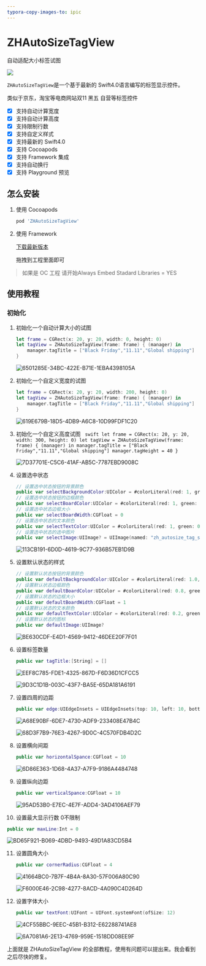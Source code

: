 ```yaml
---
typora-copy-images-to: ipic
---
```


# ZHAutoSizeTagView

自动适配大小标签试图

![](/ZHAutoSizeTagView.gif)

`ZHAutoSizeTagView`是一个基于最新的 Swift4.0语言编写的标签显示控件。

类似于京东，淘宝等电商网站双11 黑五 自营等标签控件

- [x] 支持自动计算宽度
- [x] 支持自动计算高度
- [x] 支持限制行数
- [x] 支持自定义样式
- [x] 支持最新的 Swift4.0
- [x] 支持 Cocoapods
- [x] 支持 Framework 集成
- [x] 支持自动换行
- [x] 支持 Playground 预览

## 怎么安装

1. 使用 Cocoapods

   ```ruby
   pod 'ZHAutoSizeTagView'
   ```

2. 使用 Framework

   [下载最新版本](https://github.com/josercc/ZHAutoSizeTagView/releases/)

   拖拽到工程里面即可

> 如果是 OC 工程 请开始Always Embed Stadard Libraries = YES

## 使用教程

### 初始化

1. 初始化一个自动计算大小的试图

   ```swift
   let frame = CGRect(x: 20, y: 20, width: 0, height: 0)
   let tagView = ZHAutoSizeTagView(frame: frame) { (manager) in
       manager.tagTitle = ["Black Friday","11.11","Global shipping"]
   }
   ```

   ![6501285E-34BC-422E-B71E-1EBA4398105A](http://ipicimage-1251019290.coscd.myqcloud.com/2017-12-14-6501285E-34BC-422E-B71E-1EBA4398105A.png)

2. 初始化一个自定义宽度的试图

   ```swift
   let frame = CGRect(x: 20, y: 20, width: 200, height: 0)
   let tagView = ZHAutoSizeTagView(frame: frame) { (manager) in
       manager.tagTitle = ["Black Friday","11.11","Global shipping"]
   }
   ```

   ![619E679B-18D5-4DB9-A6C8-10D99FDF1C20](http://ipicimage-1251019290.coscd.myqcloud.com/2017-12-14-619E679B-18D5-4DB9-A6C8-10D99FDF1C20.png)

3. 初始化一个自定义高度试图
   ```swift
   	let frame = CGRect(x: 20, y: 20, width: 300, height: 0)
		let tagView = ZHAutoSizeTagView(frame: frame) { (manager) in
			manager.tagTitle = ["Black Friday","11.11","Global shipping"]
			manager.tagHeight = 40
		}
   ```

   ![7D37701E-C5C6-41AF-AB5C-7787EBD9008C](http://ipicimage-1251019290.coscd.myqcloud.com/2017-12-14-7D37701E-C5C6-41AF-AB5C-7787EBD9008C.png)

4. 设置选中状态

   ``` Swift
   // 设置选中状态按钮的背景颜色
   public var selectBackgroundColor:UIColor = #colorLiteral(red: 1, green: 0.9294117647, blue: 0.8705882353, alpha: 1)
   // 设置选中状态按钮的边框颜色
   public var selectBoardColor:UIColor = #colorLiteral(red: 1, green: 0.5411764706, blue: 0, alpha: 1)
   // 设置选中状态边框大小
   public var selectBoardWidth:CGFloat = 0
   // 设置选中状态的文本颜色
   public var selectTextColor:UIColor = #colorLiteral(red: 1, green: 0.5411764706, blue: 0, alpha: 1)
   // 设置选中状态的选中图片
   public var selectImage:UIImage? = UIImage(named: "zh_autosize_tag_select_icon", in: Bundle(for: ZHAutoSizeTagManager.self), compatibleWith: nil)
   ```

   ![113CB191-6D0D-4619-9C77-936B57EB1D9B](http://ipicimage-1251019290.coscd.myqcloud.com/2017-12-14-113CB191-6D0D-4619-9C77-936B57EB1D9B.png)

5. 设置默认状态的样式

   ``` Swift
   // 设置默认状态按钮的背景颜色
   public var defaultBackgroundColor:UIColor = #colorLiteral(red: 1.0, green: 1.0, blue: 1.0, alpha: 1.0)
   // 设置默认状态边框颜色
   public var defaultBoardColor:UIColor = #colorLiteral(red: 0.8, green: 0.8, blue: 0.8, alpha: 1)
   // 设置默认状态的边框大小
   public var defaultBoardWidth:CGFloat = 1
   // 设置默认状态的文本颜色
   public var defaultTextColor:UIColor = #colorLiteral(red: 0.2, green: 0.2, blue: 0.2, alpha: 1)
   // 设置默认状态的图标
   public var defaultImage:UIImage?
   ```

   ![BE630CDF-E4D1-4569-9412-46DEE20F7F01](http://ipicimage-1251019290.coscd.myqcloud.com/2017-12-14-BE630CDF-E4D1-4569-9412-46DEE20F7F01.png)

6. 设置标签数量

   ```swift
   public var tagTitle:[String] = []
   ```

   ![EEF8C785-FDE1-4325-867D-F6D36D1CFCC5](http://ipicimage-1251019290.coscd.myqcloud.com/2017-12-14-EEF8C785-FDE1-4325-867D-F6D36D1CFCC5.png)

   ![9D3C1D1B-003C-43F7-BA5E-65DA181A6191](http://ipicimage-1251019290.coscd.myqcloud.com/2017-12-14-9D3C1D1B-003C-43F7-BA5E-65DA181A6191.png)

7. 设置四周的边距

   ```Swift
   public var edge:UIEdgeInsets = UIEdgeInsets(top: 10, left: 10, bottom: 10, right: 10)
   ```

   ![A68E90BF-6DE7-4730-ADF9-233408E47B4C](http://ipicimage-1251019290.coscd.myqcloud.com/2017-12-14-A68E90BF-6DE7-4730-ADF9-233408E47B4C.png)

   ![68D3F7B9-76E3-4267-9D0C-4C570FDB4D2C](http://ipicimage-1251019290.coscd.myqcloud.com/2017-12-14-68D3F7B9-76E3-4267-9D0C-4C570FDB4D2C.png)

8. 设置横向间距

   ```swift
   public var horizontalSpance:CGFloat = 10
   ```

   ![6D86E363-1D68-4A37-A7F9-9186A4484748](http://ipicimage-1251019290.coscd.myqcloud.com/2017-12-14-6D86E363-1D68-4A37-A7F9-9186A4484748.png)

9. 设置纵向边距

   ```swift
   public var verticalSpance:CGFloat = 10
   ```

   ![95AD53B0-E7EC-4E7F-ADD4-3AD4106AEF79](http://ipicimage-1251019290.coscd.myqcloud.com/2017-12-14-95AD53B0-E7EC-4E7F-ADD4-3AD4106AEF79.png)

10. 设置最大显示行数 0不限制

   ```swift
   public var maxLine:Int = 0
   ```

   ![BD65F921-B069-4DBD-9493-49D1A83CD5B4](http://ipicimage-1251019290.coscd.myqcloud.com/2017-12-14-BD65F921-B069-4DBD-9493-49D1A83CD5B4.png)

11. 设置圆角大小

    ```swift
    public var cornerRadius:CGFloat = 4
    ```

    ![41664BC0-7B7F-4B4A-8A30-57F006A80C90](http://ipicimage-1251019290.coscd.myqcloud.com/2017-12-14-41664BC0-7B7F-4B4A-8A30-57F006A80C90.png)

    ![F6000E46-2C98-4277-8ACD-4A090C4D264D](http://ipicimage-1251019290.coscd.myqcloud.com/2017-12-14-F6000E46-2C98-4277-8ACD-4A090C4D264D.png)

12. 设置字体大小

    ```swift
    public var textFont:UIFont = UIFont.systemFont(ofSize: 12)
    ```

    ![4CF55BBC-9EEC-45B1-B312-E62288741AE8](http://ipicimage-1251019290.coscd.myqcloud.com/2017-12-14-4CF55BBC-9EEC-45B1-B312-E62288741AE8.png)

    ![6A7081A6-2E13-4769-959E-1518DD08EE9F](http://ipicimage-1251019290.coscd.myqcloud.com/2017-12-14-6A7081A6-2E13-4769-959E-1518DD08EE9F.png)

上面就是 ZHAutoSizeTagView 的全部教程，使用有问题可以提出来。我会看到之后尽快的修复。
